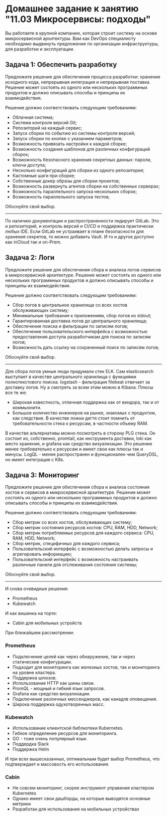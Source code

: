 # Домашнее задание к занятию "11.03 Микросервисы: подходы"

Вы работаете в крупной компанию, которая строит систему на основе микросервисной архитектуры.
Вам как DevOps специалисту необходимо выдвинуть предложение по организации инфраструктуры, для разработки и эксплуатации.


## Задача 1: Обеспечить разработку

Предложите решение для обеспечения процесса разработки: хранение исходного кода, непрерывная интеграция и непрерывная поставка. 
Решение может состоять из одного или нескольких программных продуктов и должно описывать способы и принципы их взаимодействия.

Решение должно соответствовать следующим требованиям:
- Облачная система;
- Система контроля версий Git;
- Репозиторий на каждый сервис;
- Запуск сборки по событию из системы контроля версий;
- Запуск сборки по кнопке с указанием параметров;
- Возможность привязать настройки к каждой сборке;
- Возможность создания шаблонов для различных конфигураций сборок;
- Возможность безопасного хранения секретных данных: пароли, ключи доступа;
- Несколько конфигураций для сборки из одного репозитория;
- Кастомные шаги при сборке;
- Собственные докер образы для сборки проектов;
- Возможность развернуть агентов сборки на собственных серверах;
- Возможность параллельного запуска нескольких сборок;
- Возможность параллельного запуска тестов;

Обоснуйте свой выбор.
____________

По наличию документации и распространенности лидирует GitLab. Это и репозиторий, и контроль версий и CI/CD и поддержка практически любых IDE.
Если GitLab не устраивает в плане безопасности для хранения секретов, то можно добавить Vault.
И то и другое доступно как inCloud так и on-Prem.

## Задача 2: Логи

Предложите решение для обеспечения сбора и анализа логов сервисов в микросервисной архитектуре.
Решение может состоять из одного или нескольких программных продуктов и должно описывать способы и принципы их взаимодействия.

Решение должно соответствовать следующим требованиям:
- Сбор логов в центральное хранилище со всех хостов обслуживающих систему;
- Минимальные требования к приложениям, сбор логов из stdout;
- Гарантированная доставка логов до центрального хранилища;
- Обеспечение поиска и фильтрации по записям логов;
- Обеспечение пользовательского интерфейса с возможностью предоставления доступа разработчикам для поиска по записям логов;
- Возможность дать ссылку на сохраненный поиск по записям логов;

Обоснуйте свой выбор.
____________

Для сбора логов умные люди придумали стек ELK.
Сам elasticsearch выступает в качестве центрального хранилища с функциями полнотекстового поиска.
logstash - фильтрация
filebeat отвечает за доставку логов.
Ну а смотреть за всем этим можно в Kibana.
Плюсы все те же:
- Широкая известность, отличная поддержка как от вендора, так и от коммьюнити.
- Большое количество инженеров на рынке, знакомых с продуктом,  как следствие.
В качестве ложки дегтя стоит помнить от требовательности стека к ресурсам, в частности объему RAM.

В качестве альтернативы можно посмотреть в сторону PLG стека. Он состоит из, собственно, promtail, как инструмента доставки, loki как место хранения, и grafana как средство визуализации.
Это решение менее требовательно к ресурсам и имеет свои как плюсы так и минусы.
LogQL - менее распространен и функционален чем QueryDSL, но имеет интеграция с K8s.


## Задача 3: Мониторинг

Предложите решение для обеспечения сбора и анализа состояния хостов и сервисов в микросервисной архитектуре.
Решение может состоять из одного или нескольких программных продуктов и должно описывать способы и принципы их взаимодействия.

Решение должно соответствовать следующим требованиям:
- Сбор метрик со всех хостов, обслуживающих систему;
- Сбор метрик состояния ресурсов хостов: CPU, RAM, HDD, Network;
- Сбор метрик потребляемых ресурсов для каждого сервиса: CPU, RAM, HDD, Network;
- Сбор метрик, специфичных для каждого сервиса;
- Пользовательский интерфейс с возможностью делать запросы и агрегировать информацию;
- Пользовательский интерфейс с возможность настраивать различные панели для отслеживания состояния системы;

Обоснуйте свой выбор.
___________

И снова очевидные решения:
- Prometheus
- Kubewatch

И как вишенка на торте:
- Cabin для мобильных устройств

При ближайшем рассмотрении:

### Prometheus
- Подключение целей как через обнаружение, так и через статические конфигурации.
- Подходит для мониторинга как железных хостов, так и мониторинга на уровне кластера.
- Поддержка шлюзов.
- Использование HTTP как шины связи.
- PromQL - мощный и гибкий язык запросов.
- Grafana как средство визуализации.
- Подключение различных мессенджеров, как канадлв оповещения.
- Широка поддержка одухотворенных масс.

### Kubewatch
- Использование клиентской библиотеки Kubernetes.
- Гибкое определение ресурсов для мониторинга.
- GO - тоже очень популярный язык.
- Поддердка Slack
- Поддержка Helm

И при всех вышесказанных, оптимальным будет выбор Prometheus, что подтверждает и массовость его использования.

### Cabin
- Не совсем мониторинг, скорее инструмент управения кластером Kubernetes
- Однако имеет свои дашборды, на которые выводятся основные метрики
- Разработан для использования на мобильных устройствах
